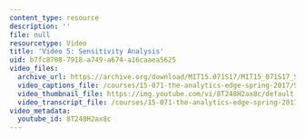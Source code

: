 ```yaml
---
content_type: resource
description: ''
file: null
resourcetype: Video
title: 'Video 5: Sensitivity Analysis'
uid: b7fc8708-7918-a749-a674-a16caaea5625
video_files:
  archive_url: https://archive.org/download/MIT15.071S17/MIT15_071S17_Session_8.3.09_300k.mp4
  video_captions_file: /courses/15-071-the-analytics-edge-spring-2017/9b77165943065e3faf90e4a64e2df0ca_8T248H2ax8c.vtt
  video_thumbnail_file: https://img.youtube.com/vi/8T248H2ax8c/default.jpg
  video_transcript_file: /courses/15-071-the-analytics-edge-spring-2017/6a7744396a870e478ef57585c41ec838_8T248H2ax8c.pdf
video_metadata:
  youtube_id: 8T248H2ax8c
---
```

